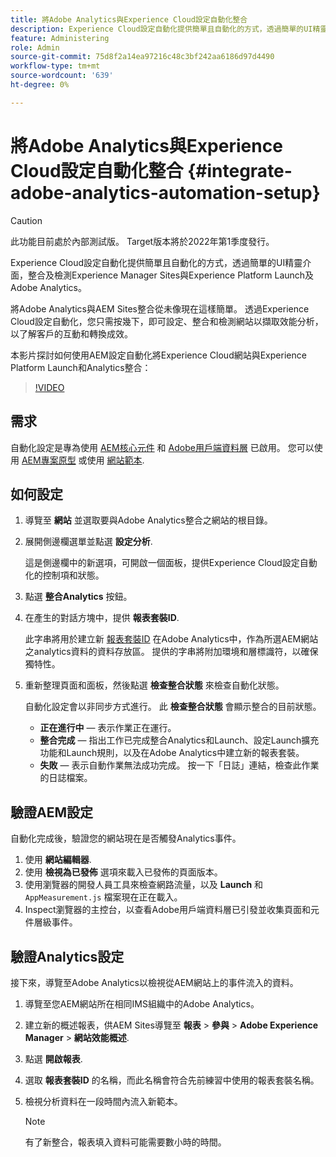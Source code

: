 ```yaml
---
title: 將Adobe Analytics與Experience Cloud設定自動化整合
description: Experience Cloud設定自動化提供簡單且自動化的方式，透過簡單的UI精靈介面，整合及檢測Experience Manager Sites與Experience Platform Launch及Adobe Analytics。 了解如何透過您自己的網站使用自動化設定。
feature: Administering
role: Admin
source-git-commit: 75d8f2a14ea97216c48c3bf242aa6186d97d4490
workflow-type: tm+mt
source-wordcount: '639'
ht-degree: 0%

---
```



# 將Adobe Analytics與Experience Cloud設定自動化整合 {#integrate-adobe-analytics-automation-setup}

>[!CAUTION]
>
> 此功能目前處於內部測試版。 Target版本將於2022年第1季度發行。

Experience Cloud設定自動化提供簡單且自動化的方式，透過簡單的UI精靈介面，整合及檢測Experience Manager Sites與Experience Platform Launch及Adobe Analytics。

將Adobe Analytics與AEM Sites整合從未像現在這樣簡單。 透過Experience Cloud設定自動化，您只需按幾下，即可設定、整合和檢測網站以擷取效能分析，以了解客戶的互動和轉換成效。

本影片探討如何使用AEM設定自動化將Experience Cloud網站與Experience Platform Launch和Analytics整合：

>[!VIDEO](https://video.tv.adobe.com/v/339605/?quality=12)

## 需求

自動化設定是專為使用 [AEM核心元件](https://experienceleague.adobe.com/docs/experience-manager-core-components/using/introduction.html?lang=zh-Hant) 和 [Adobe用戶端資料層](https://experienceleague.adobe.com/docs/experience-manager-core-components/using/developing/data-layer/overview.html) 已啟用。 您可以使用 [AEM專案原型](https://experienceleague.adobe.com/docs/experience-manager-core-components/using/developing/archetype/overview.html) 或使用 [網站範本](/help/journey-sites/quick-site/create-site.md).

## 如何設定

1. 導覽至 **網站** 並選取要與Adobe Analytics整合之網站的根目錄。
1. 展開側邊欄選單並點選 **設定分析**.

   這是側邊欄中的新選項，可開啟一個面板，提供Experience Cloud設定自動化的控制項和狀態。
1. 點選 **整合Analytics** 按鈕。
1. 在產生的對話方塊中，提供 **報表套裝ID**.

   此字串將用於建立新 [報表套裝ID](https://experienceleague.adobe.com/docs/analytics/admin/manage-report-suites/new-report-suite/t-create-a-report-suite.html?lang=en) 在Adobe Analytics中，作為所選AEM網站之analytics資料的資料存放區。 提供的字串將附加環境和層標識符，以確保獨特性。

1. 重新整理頁面和面板，然後點選 **檢查整合狀態** 來檢查自動化狀態。

   自動化設定會以非同步方式進行。 此 **檢查整合狀態** 會顯示整合的目前狀態。

   * **正在進行中**  — 表示作業正在運行。
   * **整合完成**  — 指出工作已完成整合Analytics和Launch、設定Launch擴充功能和Launch規則，以及在Adobe Analytics中建立新的報表套裝。
   * **失敗**  — 表示自動作業無法成功完成。 按一下「日誌」連結，檢查此作業的日誌檔案。

## 驗證AEM設定

自動化完成後，驗證您的網站現在是否觸發Analytics事件。

1. 使用 **網站編輯器**.
1. 使用 **檢視為已發佈** 選項來載入已發佈的頁面版本。
1. 使用瀏覽器的開發人員工具來檢查網路流量，以及 **Launch** 和 `AppMeasurement.js` 檔案現在正在載入。
1. Inspect瀏覽器的主控台，以查看Adobe用戶端資料層已引發並收集頁面和元件層級事件。

## 驗證Analytics設定

接下來，導覽至Adobe Analytics以檢視從AEM網站上的事件流入的資料。

1. 導覽至您AEM網站所在相同IMS組織中的Adobe Analytics。
1. 建立新的概述報表，供AEM Sites導覽至 **報表** > **參與** > **Adobe Experience Manager** > **網站效能概述**.
1. 點選 **開啟報表**.
1. 選取 **報表套裝ID** 的名稱，而此名稱會符合先前練習中使用的報表套裝名稱。
1. 檢視分析資料在一段時間內流入新範本。

   >[!NOTE]
   >
   > 有了新整合，報表填入資料可能需要數小時的時間。
